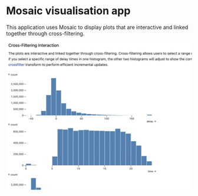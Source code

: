 # Mosaic visualisation app

This application uses Mosaic to display plots that are interactive and linked together through cross-filtering.

![](screenshot.webp)